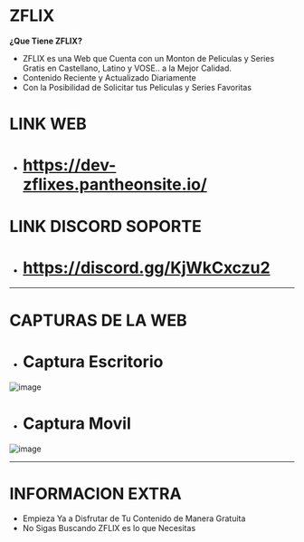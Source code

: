# ZFLIX
**¿Que Tiene ZFLIX?**
- ZFLIX es una Web que Cuenta con un Monton de Peliculas y Series Gratis en Castellano, Latino y VOSE.. a la Mejor Calidad.
- Contenido Reciente y Actualizado Diariamente
- Con la Posibilidad de Solicitar tus Peliculas y Series Favoritas

# LINK WEB
- # https://dev-zflixes.pantheonsite.io/
# LINK DISCORD SOPORTE
- # https://discord.gg/KjWkCxczu2

** **

# CAPTURAS DE LA WEB

- # Captura Escritorio

![image](https://github.com/ZFLIXES/Peliculas-y-Series-Gratis/assets/159496453/f101afcc-d5de-4fb8-8729-c9469801f9b1)


- # Captura Movil

![image](https://github.com/ZFLIXES/Peliculas-y-Series-Gratis/assets/159496453/d4c8f1fa-9eff-448f-9fb1-b3841f30e8cb)


** **

# INFORMACION EXTRA
- Empieza Ya a Disfrutar de Tu Contenido de Manera Gratuita
- No Sigas Buscando ZFLIX es lo que Necesitas
